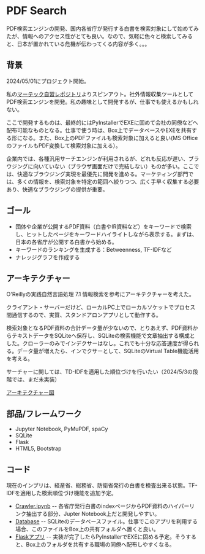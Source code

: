 # PDF Search

PDF検索エンジンの開発、国内各省庁が発行する白書を検索対象にして始めてみたが、情報へのアクセス性がとても良い。なので、気軽に色々と検索してみると、日本が置かれている危機が伝わってくる内容が多く。。。

## 背景

2024/05/01にプロジェクト開始。

私の[マーテック自習レポジトリ](https://github.com/araobp/Learning-MarTech)よりスピンアウト。社外情報収集ツールとしてPDF検索エンジンを開発。私の趣味として開発するが、仕事でも使えるかもしれない。

ここで開発するものは、最終的にはPyInstallerでEXEに固めて会社の同僚などへ配布可能なものとなる。仕事で使う時は、Box上でデータベースやEXEを共有する形になる。また、Box上のPDFファイルも検索対象に加えると良い(MS OfficeのファイルもPDF変換して検索対象に加える）。

企業内では、各種汎用サーチエンジンが利用されるが、どれも反応が遅い、ブラウジングに向いていない（ブラウザ画面だけで完結しない）ものが多い。ここでは、快適なブラウジング実現を最優先に開発を進める。マーケティング部門では、多くの情報を、検索対象を特定の範囲へ絞りつつ、広く手早く収集する必要あり、快適なブラウジングの提供が重要。

## ゴール

- 団体や企業が公開するPDF資料（白書やIR資料など）をキーワードで検索し、ヒットしたページをキーワードハイライトしながら表示する。まずは、日本の各省庁が公開する白書から始める。
- キーワードのランキングを生成する：Betweenness, TF-IDFなど
- ナレッジグラフを作成する

## アーキテクチャー

O'Reillyの実践自然言語処理 7.1 情報検索を参考にアーキテクチャーを考えた。

クライアント・サーバーだけど、ローカルPC上でローカルソケットでプロセス間通信するので、実質、スタンドアロンアプリとして動作する。

検索対象となるPDF資料の合計データ量が少ないので、とりあえず、PDF資料からテキストデータをSQLiteへ保存し、SQLiteの検索機能で文章抽出する構成とした。クローラーのみでインデクサーはなし。これでも十分な応答速度が得られる。データ量が増えたら、インでクサーとして、SQLiteのVirtual Table機能活用を考える。

サーチャーに関しては、TD-IDFを適用した順位づけを行いたい（2024/5/3の段階では、まだ未実装）

[アーキテクチャー図](https://docs.google.com/presentation/d/e/2PACX-1vSTcAQs16wdLKj2Ndpa6pm0MrJLDI1DcmLM6ZNvANhVn1qFPvWvD1FXRj9WBLG1m1_55C8bX7csbp_f/pub?start=false&loop=false&delayms=3000)

## 部品/フレームワーク

- Jupyter Notebook, PyMuPDF, spaCy
- SQLite
- Flask
- HTML5, Bootstrap

## コード

現在のインプリは、経産省、総務省、防衛省発行の白書を検査出来る状態。TF-IDFを適用した検索順位づけ機能を追加予定。

- [Crawler.ipynb](Crawler.ipynb) -- 各省庁発行白書のindexページからPDF資料のハイパーリンク抽出する部分、Jupter Notebook上だと開発しやすい。
- [Database](database) -- SQLiteのデータベースファイル。仕事でこのアプリを利用する場合、このファイルをBox上の共有フォルダへ置くと良い。
- [Flaskアプリ](./app) -- 実装が完了したらPyInstallerでEXEに固める予定。そうすると、Box上のフォルダを共有する職場の同僚へ配布しやすくなる。
